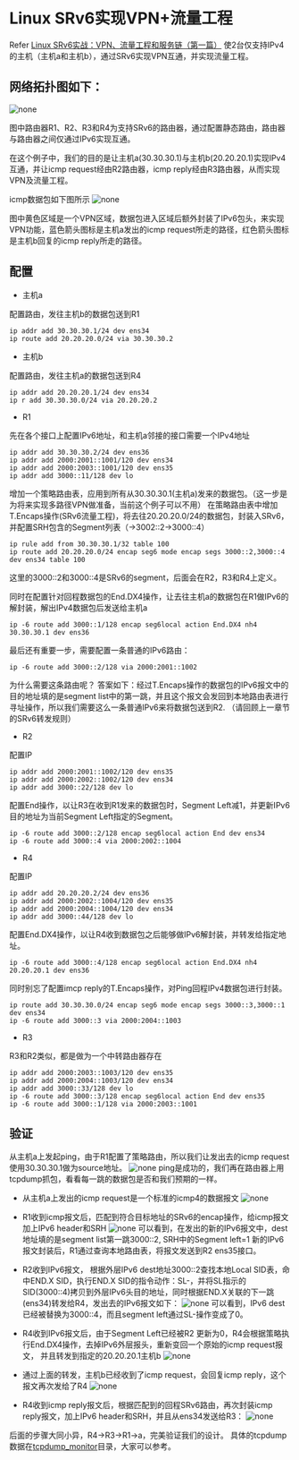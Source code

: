 # Linux SRv6实现VPN+流量工程
Refer [Linux SRv6实战：VPN、流量工程和服务链（第一篇）](https://www.sdnlab.com/22842.html)
使2台仅支持IPv4的主机（主机a和主机b），通过SRv6实现VPN互通，并实现流量工程。

## 网络拓扑图如下：
![none](https://github.com/nokia-t1zhou/segment-routing-step-by-step/blob/master/SRv6%20VPN/network.jpg)

图中路由器R1、R2、R3和R4为支持SRv6的路由器，通过配置静态路由，路由器与路由器之间仅通过IPv6实现互通。

在这个例子中，我们的目的是让主机a(30.30.30.1)与主机b(20.20.20.1)实现IPv4互通，并让icmp request经由R2路由器，icmp reply经由R3路由器，从而实现VPN及流量工程。

icmp数据包如下图所示
![none](https://github.com/nokia-t1zhou/segment-routing-step-by-step/blob/master/SRv6%20VPN/path.png)

图中黄色区域是一个VPN区域，数据包进入区域后额外封装了IPv6包头，来实现VPN功能，蓝色箭头图标是主机a发出的icmp request所走的路径，红色箭头图标是主机b回复的icmp reply所走的路径。

## 配置
- 主机a

配置路由，发往主机b的数据包送到R1
```
ip addr add 30.30.30.1/24 dev ens34
ip route add 20.20.20.0/24 via 30.30.30.2
```
- 主机b

配置路由，发往主机a的数据包送到R4
```
ip addr add 20.20.20.1/24 dev ens34
ip r add 30.30.30.0/24 via 20.20.20.2
```
- R1

先在各个接口上配置IPv6地址，和主机a邻接的接口需要一个IPv4地址
```
ip addr add 30.30.30.2/24 dev ens36
ip addr add 2000:2001::1001/120 dev ens34
ip addr add 2000:2003::1001/120 dev ens35
ip addr add 3000::11/128 dev lo
```
增加一个策略路由表，应用到所有从30.30.30.1(主机a)发来的数据包。（这一步是为将来实现多路径VPN做准备，当前这个例子可以不用）
在策略路由表中增加T.Encaps操作(SRv6流量工程)，将去往20.20.20.0/24的数据包，封装入SRv6，并配置SRH包含的Segment列表（->3002::2->3000::4）
```
ip rule add from 30.30.30.1/32 table 100
ip route add 20.20.20.0/24 encap seg6 mode encap segs 3000::2,3000::4 dev ens34 table 100
```
这里的3000::2和3000::4是SRv6的segment，后面会在R2，R3和R4上定义。

同时在配置针对回程数据包的End.DX4操作，让去往主机a的数据包在R1做IPv6的解封装，解出IPv4数据包后发送给主机a
```
ip -6 route add 3000::1/128 encap seg6local action End.DX4 nh4 30.30.30.1 dev ens36
```
最后还有重要一步，需要配置一条普通的IPv6路由：
```
ip -6 route add 3000::2/128 via 2000:2001::1002
```
为什么需要这条路由呢？ 答案如下：经过T.Encaps操作的数据包的IPv6报文中的目的地址填的是segment list中的第一跳，并且这个报文会发回到本地路由表进行寻址操作，所以我们需要这么一条普通IPv6来将数据包送到R2. （请回顾上一章节的SRv6转发规则）

- R2

配置IP
```
ip addr add 2000:2001::1002/120 dev ens35
ip addr add 2000:2002::1002/120 dev ens34
ip addr add 3000::22/128 dev lo
```
配置End操作，以让R3在收到R1发来的数据包时，Segment Left减1，并更新IPv6 目的地址为当前Segment Left指定的Segment。
```
ip -6 route add 3000::2/128 encap seg6local action End dev ens34
ip -6 route add 3000::4 via 2000:2002::1004
```

- R4

配置IP
```
ip addr add 20.20.20.2/24 dev ens36
ip addr add 2000:2002::1004/120 dev ens35
ip addr add 2000:2004::1004/120 dev ens34
ip addr add 3000::44/128 dev lo
```

配置End.DX4操作，以让R4收到数据包之后能够做IPv6解封装，并转发给指定地址。
```
ip -6 route add 3000::4/128 encap seg6local action End.DX4 nh4 20.20.20.1 dev ens36
```

同时别忘了配置imcp reply的T.Encaps操作，对Ping回程IPv4数据包进行封装。
```
ip route add 30.30.30.0/24 encap seg6 mode encap segs 3000::3,3000::1 dev ens34
ip -6 route add 3000::3 via 2000:2004::1003
```

- R3

R3和R2类似，都是做为一个中转路由器存在
```
ip addr add 2000:2003::1003/120 dev ens35
ip addr add 2000:2004::1003/120 dev ens34
ip addr add 3000::33/128 dev lo
ip -6 route add 3000::3/128 encap seg6local action End dev ens35
ip -6 route add 3000::1/128 via 2000:2003::1001
```

## 验证

从主机a上发起ping，由于R1配置了策略路由，所以我们让发出去的icmp request使用30.30.30.1做为source地址。
![none](https://github.com/nokia-t1zhou/segment-routing-step-by-step/blob/master/SRv6%20VPN/ping_cmd.jpg)
ping是成功的，我们再在路由器上用tcpdump抓包，看看每一跳的数据包是否和我们预期的一样。

- 从主机a上发出的icmp request是一个标准的icmp4的数据报文
![none](https://github.com/nokia-t1zhou/segment-routing-step-by-step/blob/master/SRv6%20VPN/a_send_icmp_request.png)

- R1收到icmp报文后，匹配到符合目标地址的SRv6的encap操作，给icmp报文加上IPv6 header和SRH
![none](https://github.com/nokia-t1zhou/segment-routing-step-by-step/blob/master/SRv6%20VPN/1_send_icmp_request.png)
可以看到，在发出的新的IPv6报文中，dest地址填的是segment list第一跳3000::2, SRH中的Segment left=1
新的IPv6报文封装后，R1通过查询本地路由表，将报文发送到R2 ens35接口。

- R2收到IPv6报文， 根据外层IPv6 dest地址3000::2查找本地Local SID表，命中END.X SID，执行END.X SID的指令动作：SL-，并将SL指示的SID(3000::4)拷贝到外层IPv6头目的地址，同时根据END.X关联的下一跳(ens34)转发给R4，发出去的IPv6报文如下：
![none](https://github.com/nokia-t1zhou/segment-routing-step-by-step/blob/master/SRv6%20VPN/2_send_icmp_request.png)
可以看到，IPv6 dest已经被替换为3000::4，而且segment left通过SL-操作变成了0。

- R4收到IPv6报文后，由于Segment Left已经被R2 更新为0，R4会根据策略执行End.DX4操作，去掉IPv6外层报头，重新变回一个原始的icmp request报文， 并且转发到指定的20.20.20.1主机b
![none](https://github.com/nokia-t1zhou/segment-routing-step-by-step/blob/master/SRv6%20VPN/4_send_icmp_request.png)

- 通过上面的转发，主机b已经收到了icmp request，会回复icmp reply，这个报文再次发给了R4
![none](https://github.com/nokia-t1zhou/segment-routing-step-by-step/blob/master/SRv6%20VPN/b_send_icmp_reply.png)

- R4收到icmp reply报文后，根据匹配到的回程SRv6路由，再次封装icmp reply报文，加上IPv6 header和SRH，并且从ens34发送给R3：
![none](https://github.com/nokia-t1zhou/segment-routing-step-by-step/blob/master/SRv6%20VPN/4_send_icmp_reply.png)

后面的步骤大同小异，R4->R3->R1->a，完美验证我们的设计。
具体的tcpdump数据在[tcpdump_monitor](https://github.com/nokia-t1zhou/segment-routing-step-by-step/tree/master/SRv6%20VPN/tcpdump_monitor)目录，大家可以参考。

